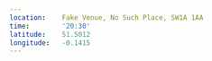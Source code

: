 ```yaml
---
location:    Fake Venue, No Such Place, SW1A 1AA
time:        '20:30'
latitude:    51.5012
longitude:   -0.1415
---
```

